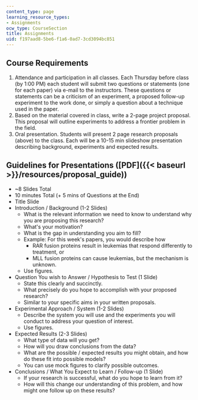 ```yaml
---
content_type: page
learning_resource_types:
- Assignments
ocw_type: CourseSection
title: Assignments
uid: f197aad8-5be6-f1a6-0ad7-3cd3094bc851
---
```


Course Requirements
-------------------

1.  Attendance and participation in all classes. Each Thursday before class (by 1:00 PM) each student will submit two questions or statements (one for each paper) via e-mail to the instructors. These questions or statements can be a criticism of an experiment, a proposed follow-up experiment to the work done, or simply a question about a technique used in the paper.
2.  Based on the material covered in class, write a 2-page project proposal. This proposal will outline experiments to address a frontier problem in the field.
3.  Oral presentation. Students will present 2 page research proposals (above) to the class. Each will be a 10-15 min slideshow presentation describing background, experiments and expected results.

Guidelines for Presentations ([PDF]({{< baseurl >}}/resources/proposal_guide))
------------------------------------------------------------------------------

*   ~8 Slides Total
*   10 minutes Total (+ 5 mins of Questions at the End)
*   Title Slide
*   Introduction / Background (1-2 Slides)
    *   What is the relevant information we need to know to understand why you are proposing this research?
    *   What's your motivation?
    *   What is the gap in understanding you aim to fill?
    *   Example: For this week's papers, you would describe how
        *   RAR fusion proteins result in leukemias that respond differently to treatment, or
        *   MLL fusion proteins can cause leukemias, but the mechanism is unknown.
    *   Use figures.
*   Question You wish to Answer / Hypothesis to Test (1 Slide)
    *   State this clearly and succinctly.
    *   What precisely do you hope to accomplish with your proposed research?
    *   Similar to your specific aims in your written proposals.
*   Experimental Approach / System (1-2 Slides)
    *   Describe the system you will use and the experiments you will conduct to address your question of interest.
    *   Use figures.
*   Expected Results (2-3 Slides)
    *   What type of data will you get?
    *   How will you draw conclusions from the data?
    *   What are the possible / expected results you might obtain, and how do these fit into possible models?
    *   You can use mock figures to clarify possible outcomes.
*   Conclusions / What You Expect to Learn / Follow-up (1 Slide)
    *   If your research is successful, what do you hope to learn from it?
    *   How will this change our understanding of this problem, and how might one follow up on these results?